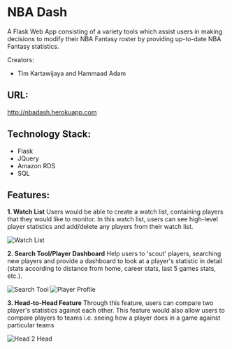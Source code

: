 # NBA Dash

A Flask Web App consisting of a variety tools which assist users in making	
decisions to modify their NBA Fantasy roster by providing up-to-date NBA Fantasy statistics.

Creators:
- Tim Kartawijaya and Hammaad Adam

## URL:
http://nbadash.herokuapp.com

## Technology Stack: 
- Flask 
- JQuery 
- Amazon RDS
- SQL

## Features: 

**1. Watch List**
Users	would	be able	to create	a	watch	list,	containing players that they would like to monitor. In this watch list, users can see high-level player statistics and add/delete any players from their watch list. 

![Watch List](https://github.com/timjaya/nbadash/blob/master/screenshots/watchlist.png "Watch List")

**2. Search Tool/Player Dashboard**
Help users to 'scout' players, searching new players and provide a dashboard to look at a player's statistic in detail (stats according to distance from home, career stats, last 5 games stats, etc.).

![Search Tool](https://github.com/timjaya/nbadash/blob/master/screenshots/search.png "Search Tool")
![Player Profile](https://github.com/timjaya/nbadash/blob/master/screenshots/profile.png "Profile")

**3. Head-to-Head Feature**
Through this feature, users can compare two player's statistics against each other. This feature would also allow users to compare players to teams i.e. seeing how a player does in a game against particular teams

![Head 2 Head](https://github.com/timjaya/nbadash/blob/master/screenshots/h2h.png "Head 2 Head")
